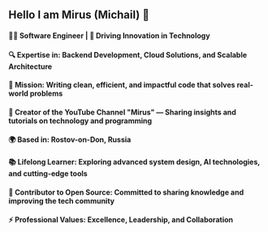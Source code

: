 ## Hello I am Mirus (Michail) 🤙
#### 👨‍💻 Software Engineer | 🚀 Driving Innovation in Technology
#### 🔍 Expertise in: Backend Development, Cloud Solutions, and Scalable Architecture
#### 🎯 Mission: Writing clean, efficient, and impactful code that solves real-world problems
#### 🎥 Creator of the YouTube Channel "Mirus" — Sharing insights and tutorials on technology and programming
#### 🌍 Based in: Rostov-on-Don, Russia
#### 📚 Lifelong Learner: Exploring advanced system design, AI technologies, and cutting-edge tools
#### 🌟 Contributor to Open Source: Committed to sharing knowledge and improving the tech community
#### ⚡ Professional Values: Excellence, Leadership, and Collaboration
